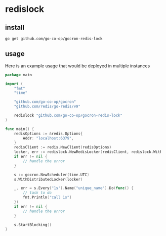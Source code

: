 # redislock

## install

```
go get github.com/go-co-op/gocron-redis-lock
```

## usage

Here is an example usage that would be deployed in multiple instances

```go
package main

import (
	"fmt"
	"time"

	"github.com/go-co-op/gocron"
	"github.com/redis/go-redis/v9"

	redislock "github.com/go-co-op/gocron-redis-lock"
)

func main() {
	redisOptions := &redis.Options{
		Addr: "localhost:6379",
	}
	redisClient := redis.NewClient(redisOptions)
	locker, err := redislock.NewRedisLocker(redisClient, redislock.WithTries(1))
	if err != nil {
		// handle the error
	}

	s := gocron.NewScheduler(time.UTC)
	s.WithDistributedLocker(locker)

	_, err = s.Every("1s").Name("unique_name").Do(func() {
		// task to do
		fmt.Println("call 1s")
	})
	if err != nil {
		// handle the error
	}

	s.StartBlocking()
}
```
